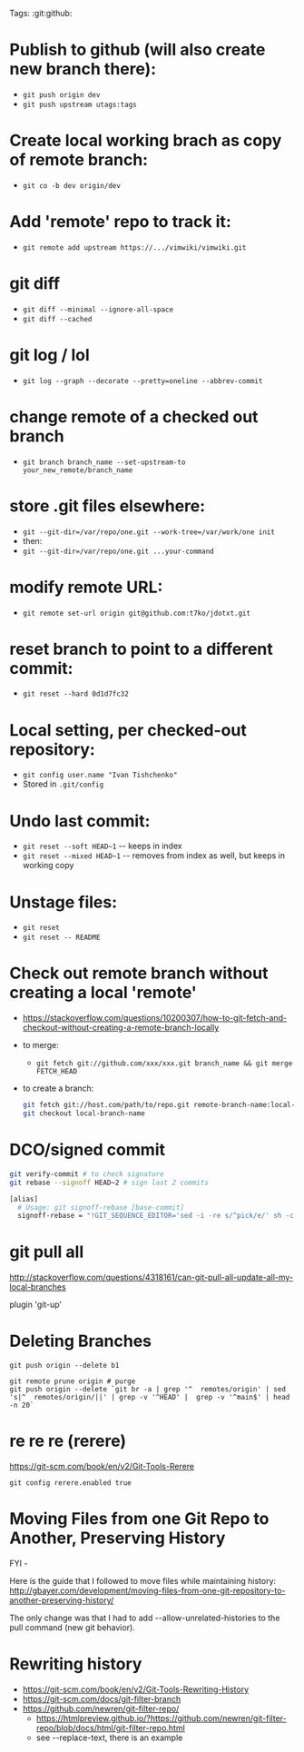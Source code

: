 Tags: :git:github:

# Publish to github (will also create new branch there):
  - `git push origin dev`
  - `git push upstream utags:tags`

# Create local working brach as copy of remote branch:
  - `git co -b dev origin/dev`

# Add 'remote' repo to track it:
  - `git remote add upstream https://.../vimwiki/vimwiki.git`

# git diff
  - `git diff --minimal --ignore-all-space`
  - `git diff --cached`

# git log / lol
  - `git log --graph --decorate --pretty=oneline --abbrev-commit`

# change remote of a checked out branch
  - `git branch branch_name --set-upstream-to your_new_remote/branch_name`

# store .git files elsewhere:
  - `git --git-dir=/var/repo/one.git --work-tree=/var/work/one init`
  - then:
  - `git --git-dir=/var/repo/one.git ...your-command`

# modify remote URL:
   - `git remote set-url origin git@github.com:t7ko/jdotxt.git`

# reset branch to point to a different commit:
   - `git reset --hard 0d1d7fc32`

# Local setting, per checked-out repository:
   - `git config user.name "Ivan Tishchenko"`
   - Stored in `.git/config`

# Undo last commit:
   - `git reset --soft HEAD~1` -- keeps in index
   - `git reset --mixed HEAD~1` -- removes from index as well, but keeps in
     working copy

# Unstage files:
   - `git reset`
   - `git reset -- README`

# Check out remote branch without creating a local 'remote'

   - https://stackoverflow.com/questions/10200307/how-to-git-fetch-and-checkout-without-creating-a-remote-branch-locally
   - to merge:
      - `git fetch git://github.com/xxx/xxx.git branch_name && git merge FETCH_HEAD`
   - to create a branch:

     ```bash
     git fetch git://host.com/path/to/repo.git remote-branch-name:local-branch-name
     git checkout local-branch-name
     ```

# DCO/signed commit

```bash
git verify-commit # to check signature
git rebase --signoff HEAD~2 # sign last 2 commits

[alias]
  # Usage: git signoff-rebase [base-commit]
  signoff-rebase = "!GIT_SEQUENCE_EDITOR='sed -i -re s/^pick/e/' sh -c 'git rebase -i $1 && while git rebase --continue; do git commit --amend --signoff --no-edit; done' -"
```


# git pull all

http://stackoverflow.com/questions/4318161/can-git-pull-all-update-all-my-local-branches

plugin 'git-up'


# Deleting Branches

```
git push origin --delete b1

git remote prune origin # purge
git push origin --delete `git br -a | grep '^  remotes/origin' | sed 's|^  remotes/origin/||' | grep -v '^HEAD' |  grep -v '^main$' | head -n 20`
```


# re re re (rerere)

https://git-scm.com/book/en/v2/Git-Tools-Rerere

`git config rerere.enabled true`


# Moving Files from one Git Repo to Another, Preserving History

FYI -

Here is the guide that I followed to move files while maintaining history:
http://gbayer.com/development/moving-files-from-one-git-repository-to-another-preserving-history/

The only change was that I had to add --allow-unrelated-histories to the pull command (new git behavior).


# Rewriting history

* https://git-scm.com/book/en/v2/Git-Tools-Rewriting-History
* https://git-scm.com/docs/git-filter-branch
* https://github.com/newren/git-filter-repo/
   * https://htmlpreview.github.io/?https://github.com/newren/git-filter-repo/blob/docs/html/git-filter-repo.html
   * see --replace-text, there is an example

